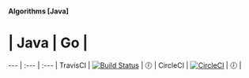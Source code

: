 #### Algorithms [Java]


 

 



 # | Java | Go |
 --- | :--- | :--- |
TravisCI | [![Build Status](https://travis-ci.com/msolimans/Algorithms.svg?branch=java)](https://travis-ci.com/msolimans/Algorithms) | :clock7: |
CircleCI | [![CircleCI](https://circleci.com/gh/msolimans/Algorithms.svg?style=svg)](https://circleci.com/gh/msolimans/Algorithms) | :clock7: |
